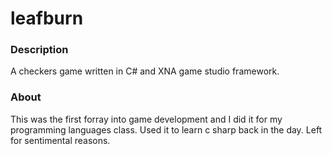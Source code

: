 leafburn
========

### Description
A checkers game written in C# and XNA game studio framework.

### About
This was the first forray into game development and I did it for my programming languages class. Used it to learn c sharp back in the day. Left for sentimental reasons.

